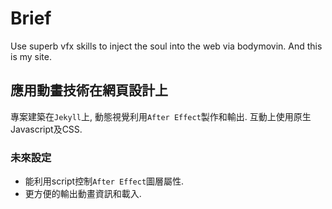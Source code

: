 # Brief
Use superb vfx skills to inject the soul into the web via bodymovin. And this is my site. 
## 應用動畫技術在網頁設計上
專案建築在`Jekyll`上, 動態視覺利用`After Effect`製作和輸出.
互動上使用原生Javascript及CSS.   
### 未來設定
* 能利用script控制`After Effect`圖層屬性.  
* 更方便的輸出動畫資訊和載入.  


